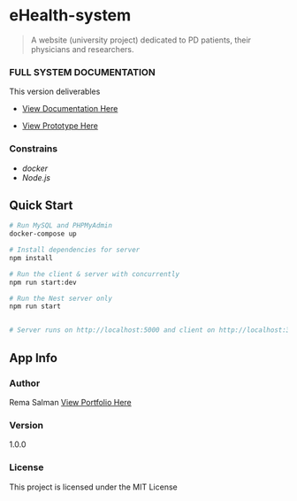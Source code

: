 # eHealth-system

> A website (university project) dedicated to PD patients, their physicians and researchers.

### FULL SYSTEM DOCUMENTATION
This version deliverables 

* [View Documentation Here](https://drive.google.com/file/d/1leMLoACpS-v45ZpHJbnjStX6JcRKJCWA/view?usp=sharing)

* [View Prototype Here]( https://youtu.be/24tcpv_Rln0)

### Constrains
* _docker_
* _Node.js_

## Quick Start

``` bash
# Run MySQL and PHPMyAdmin
docker-compose up

# Install dependencies for server
npm install

# Run the client & server with concurrently
npm run start:dev

# Run the Nest server only
npm run start


# Server runs on http://localhost:5000 and client on http://localhost:3000
```

## App Info

### Author

Rema Salman
[View Portfolio Here](https://www.behance.net/remasalmana998)

### Version

1.0.0

### License

This project is licensed under the MIT License
